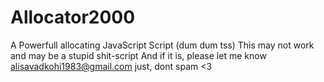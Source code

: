 # Allocator2000
A Powerfull allocating JavaScript Script (dum dum tss)
This may not work and may be a stupid shit-script
And if it is, please let me know
alisavadkohi1983@gmail.com
just, dont spam <3
